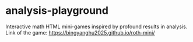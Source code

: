 # analysis-playground
Interactive math HTML mini-games inspired by profound results in analysis.
Link of the game: https://bingyanghu2025.github.io/roth-mini/

